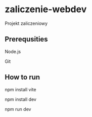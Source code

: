 # zaliczenie-webdev
Projekt zaliczeniowy

## Prerequsities
Node.js

Git

## How to run
npm install vite

npm install dev

npm run dev

